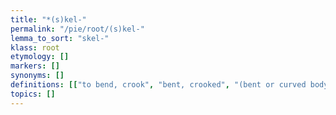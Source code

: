 ```yaml
---
title: "*(s)kel-"
permalink: "/pie/root/(s)kel-"
lemma_to_sort: "skel-"
klass: root
etymology: []
markers: []
synonyms: []
definitions: [["to bend, crook", "bent, crooked", "(bent or curved body parts) leg, heel, knee, hip"]]
topics: []
---
```

